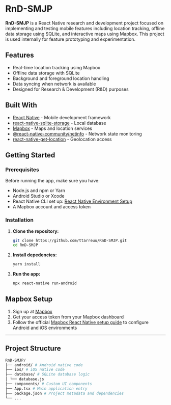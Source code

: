 # RnD-SMJP

**RnD-SMJP** is a React Native research and development project focused on implementing and testing mobile features including location tracking, offline data storage using SQLite, and interactive maps using Mapbox. This project is used internally for feature prototyping and experimentation.

## Features

- Real-time location tracking using Mapbox
- Offline data storage with SQLite
- Background and foreground location handling
- Data syncing when network is available
- Designed for Research & Development (R&D) purposes

## Built With

- [React Native](https://reactnative.dev/) - Mobile development framework
- [react-native-sqlite-storage](https://github.com/andpor/react-native-sqlite-storage) - Local database
- [Mapbox](https://docs.mapbox.com/react-native/maps/) - Maps and location services
- [@react-native-community/netinfo](https://github.com/react-native-netinfo/react-native-netinfo) - Network state monitoring
- [react-native-get-location](https://github.com/gitim/react-native-get-location) - Geolocation access

## Getting Started

### Prerequisites

Before running the app, make sure you have:

- Node.js and npm or Yarn
- Android Studio or Xcode
- React Native CLI set up: [React Native Environment Setup](https://reactnative.dev/docs/environment-setup)
- A Mapbox account and access token

### Installation

1. **Clone the repository:**

   ```bash
   git clone https://github.com/ttarreuu/RnD-SMJP.git
   cd RnD-SMJP
2. **Install depedencies:**

   ```bash
   yarn install
3. **Run the app:**
   ```bash
   npx react-native run-android

## Mapbox Setup

1. Sign up at [Mapbox](https://account.mapbox.com/)
2. Get your access token from your Mapbox dashboard
3. Follow the official [Mapbox React Native setup guide](https://docs.mapbox.com/react-native/maps/overview/) to configure Android and iOS environments

---

## Project Structure
```bash
RnD-SMJP/
├── android/ # Android native code
├── ios/ # iOS native code
├── database/ # SQLite database logic
│ └── database.js
├── components/ # Custom UI components
├── App.tsx # Main application entry
├── package.json # Project metadata and dependencies
└── ...



